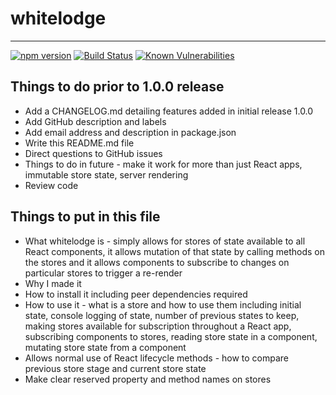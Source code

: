 # whitelodge
---
[![npm version](https://badge.fury.io/js/whitelodge.svg)](https://badge.fury.io/js/whitelodge) [![Build Status](https://travis-ci.org/liegeandlief/whitelodge.svg?branch=master)](https://travis-ci.org/liegeandlief/whitelodge) [![Known Vulnerabilities](https://snyk.io/test/github/liegeandlief/whitelodge/badge.svg)](https://snyk.io/test/github/liegeandlief/whitelodge)

## Things to do prior to 1.0.0 release

 - Add a CHANGELOG.md detailing features added in initial release 1.0.0
 - Add GitHub description and labels
 - Add email address and description in package.json
 - Write this README.md file
 - Direct questions to GitHub issues
 - Things to do in future - make it work for more than just React apps, immutable store state, server rendering
 - Review code

## Things to put in this file

 - What whitelodge is - simply allows for stores of state available to all React components, it allows mutation of that state by calling methods on the stores and it allows components to subscribe to changes on particular stores to trigger a re-render
 - Why I made it
 - How to install it including peer dependencies required
 - How to use it - what is a store and how to use them including initial state, console logging of state, number of previous states to keep, making stores available for subscription throughout a React app, subscribing components to stores, reading store state in a component, mutating store state from a component
 - Allows normal use of React lifecycle methods - how to compare previous store stage and current store state
 - Make clear reserved property and method names on stores
